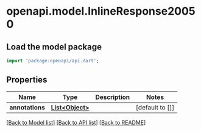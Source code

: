 # openapi.model.InlineResponse20050

## Load the model package
```dart
import 'package:openapi/api.dart';
```

## Properties
Name | Type | Description | Notes
------------ | ------------- | ------------- | -------------
**annotations** | [**List&lt;Object&gt;**](Object.md) |  | [default to []]

[[Back to Model list]](../README.md#documentation-for-models) [[Back to API list]](../README.md#documentation-for-api-endpoints) [[Back to README]](../README.md)


